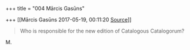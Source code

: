 +++
title = "004 Mārcis Gasūns"

+++
[[Mārcis Gasūns	2017-05-19, 00:11:20 [Source](https://groups.google.com/g/bvparishat/c/x4B8XN9SNDY)]]



> Who is responsible for the new edition of Catalogous Catalogorum?



M.

